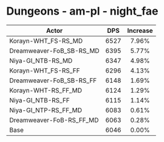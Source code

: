 # Dungeons - am-pl - night_fae
| Actor | DPS | Increase |
|---|:---:|:---:|
|Korayn-WHT_FS-RS_MD|6527|7.96%|
|Dreamweaver-FoB_SB-RS_MD|6395|5.77%|
|Niya-GI_NTB-RS_MD|6347|4.98%|
|Korayn-WHT_FS-RS_FF|6296|4.13%|
|Dreamweaver-FoB_SB-RS_FF|6148|1.69%|
|Korayn-WHT-RS_FF_MD|6124|1.29%|
|Niya-GI_NTB-RS_FF|6115|1.14%|
|Niya-GI_NTP-RS_FF_MD|6083|0.61%|
|Dreamweaver-FoB-RS_FF_MD|6063|0.28%|
|Base|6046|0.00%|
